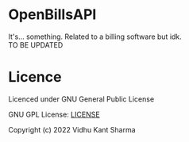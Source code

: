 # OpenBillsAPI

It's... something. Related to a billing software but idk.  
TO BE UPDATED

# Licence

Licenced under GNU General Public License

GNU GPL License: [LICENSE](LICENSE)

Copyright (c) 2022 Vidhu Kant Sharma
